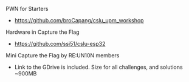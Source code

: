 PWN for Starters
- https://github.com/broCapang/cslu_upm_workshop

Hardware in Capture the Flag
- https://github.com/ssi51/cslu-esp32

Mini Capture the Flag by RE:UN10N members
- Link to the GDrive is included. Size for all challenges, and solutions ~900MB
